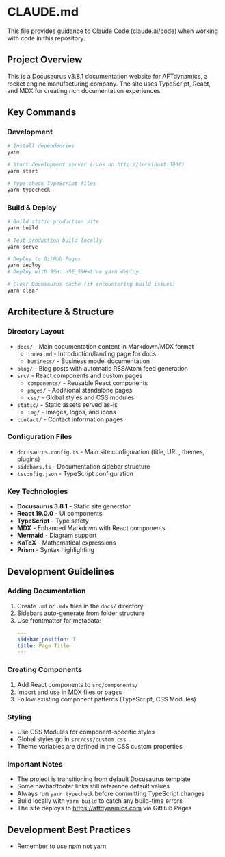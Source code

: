 # CLAUDE.md

This file provides guidance to Claude Code (claude.ai/code) when working with code in this repository.

## Project Overview

This is a Docusaurus v3.8.1 documentation website for AFTdynamics, a rocket engine manufacturing company. The site uses TypeScript, React, and MDX for creating rich documentation experiences.

## Key Commands

### Development

```bash
# Install dependencies
yarn

# Start development server (runs on http://localhost:3000)
yarn start

# Type check TypeScript files
yarn typecheck
```

### Build & Deploy

```bash
# Build static production site
yarn build

# Test production build locally
yarn serve

# Deploy to GitHub Pages
yarn deploy
# Deploy with SSH: USE_SSH=true yarn deploy

# Clear Docusaurus cache (if encountering build issues)
yarn clear
```

## Architecture & Structure

### Directory Layout

- `docs/` - Main documentation content in Markdown/MDX format
  - `index.md` - Introduction/landing page for docs
  - `business/` - Business model documentation
- `blog/` - Blog posts with automatic RSS/Atom feed generation
- `src/` - React components and custom pages
  - `components/` - Reusable React components
  - `pages/` - Additional standalone pages
  - `css/` - Global styles and CSS modules
- `static/` - Static assets served as-is
  - `img/` - Images, logos, and icons
- `contact/` - Contact information pages

### Configuration Files

- `docusaurus.config.ts` - Main site configuration (title, URL, themes, plugins)
- `sidebars.ts` - Documentation sidebar structure
- `tsconfig.json` - TypeScript configuration

### Key Technologies

- **Docusaurus 3.8.1** - Static site generator
- **React 19.0.0** - UI components
- **TypeScript** - Type safety
- **MDX** - Enhanced Markdown with React components
- **Mermaid** - Diagram support
- **KaTeX** - Mathematical expressions
- **Prism** - Syntax highlighting

## Development Guidelines

### Adding Documentation

1. Create `.md` or `.mdx` files in the `docs/` directory
2. Sidebars auto-generate from folder structure
3. Use frontmatter for metadata:
   ```yaml
   ---
   sidebar_position: 1
   title: Page Title
   ---
   ```

### Creating Components

1. Add React components to `src/components/`
2. Import and use in MDX files or pages
3. Follow existing component patterns (TypeScript, CSS Modules)

### Styling

- Use CSS Modules for component-specific styles
- Global styles go in `src/css/custom.css`
- Theme variables are defined in the CSS custom properties

### Important Notes

- The project is transitioning from default Docusaurus template
- Some navbar/footer links still reference default values
- Always run `yarn typecheck` before committing TypeScript changes
- Build locally with `yarn build` to catch any build-time errors
- The site deploys to https://aftdynamics.com via GitHub Pages

## Development Best Practices

- Remember to use npm not yarn
